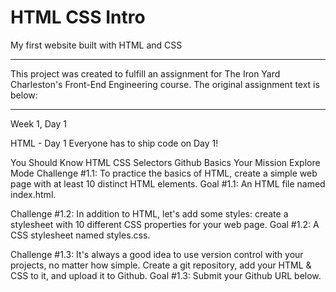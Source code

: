 # HTML CSS Intro
My first website built with HTML and CSS

----------------------------------

This project was created to fulfill an assignment for The Iron Yard Charleston's Front-End Engineering course. The original assignment text is below:

----------------------------------

Week 1, Day 1

HTML - Day 1
Everyone has to ship code on Day 1!

You Should Know
HTML
CSS Selectors
Github Basics
Your Mission
Explore Mode
Challenge #1.1: To practice the basics of HTML, create a simple web page with at least 10 distinct HTML elements. 
Goal #1.1: An HTML file named index.html.

Challenge #1.2: In addition to HTML, let's add some styles: create a stylesheet with 10 different CSS properties for your web page. 
Goal #1.2: A CSS stylesheet named styles.css.

Challenge #1.3: It's always a good idea to use version control with your projects, no matter how simple. Create a git repository, add your HTML & CSS to it, and upload it to Github. 
Goal #1.3: Submit your Github URL below.
